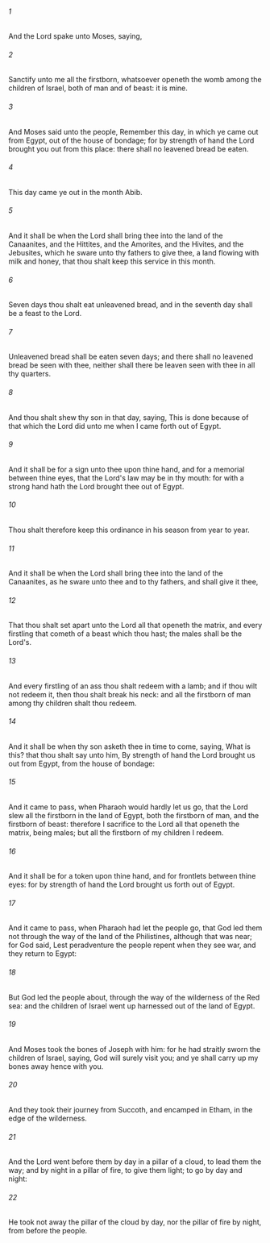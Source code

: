 ###### 1
And the Lord spake unto Moses, saying,

###### 2
Sanctify unto me all the firstborn, whatsoever openeth the womb among the children of Israel, both of man and of beast: it is mine.

###### 3
And Moses said unto the people, Remember this day, in which ye came out from Egypt, out of the house of bondage; for by strength of hand the Lord brought you out from this place: there shall no leavened bread be eaten.

###### 4
This day came ye out in the month Abib.

###### 5
And it shall be when the Lord shall bring thee into the land of the Canaanites, and the Hittites, and the Amorites, and the Hivites, and the Jebusites, which he sware unto thy fathers to give thee, a land flowing with milk and honey, that thou shalt keep this service in this month.

###### 6
Seven days thou shalt eat unleavened bread, and in the seventh day shall be a feast to the Lord.

###### 7
Unleavened bread shall be eaten seven days; and there shall no leavened bread be seen with thee, neither shall there be leaven seen with thee in all thy quarters.

###### 8
And thou shalt shew thy son in that day, saying, This is done because of that which the Lord did unto me when I came forth out of Egypt.

###### 9
And it shall be for a sign unto thee upon thine hand, and for a memorial between thine eyes, that the Lord's law may be in thy mouth: for with a strong hand hath the Lord brought thee out of Egypt.

###### 10
Thou shalt therefore keep this ordinance in his season from year to year.

###### 11
And it shall be when the Lord shall bring thee into the land of the Canaanites, as he sware unto thee and to thy fathers, and shall give it thee,

###### 12
That thou shalt set apart unto the Lord all that openeth the matrix, and every firstling that cometh of a beast which thou hast; the males shall be the Lord's.

###### 13
And every firstling of an ass thou shalt redeem with a lamb; and if thou wilt not redeem it, then thou shalt break his neck: and all the firstborn of man among thy children shalt thou redeem.

###### 14
And it shall be when thy son asketh thee in time to come, saying, What is this? that thou shalt say unto him, By strength of hand the Lord brought us out from Egypt, from the house of bondage:

###### 15
And it came to pass, when Pharaoh would hardly let us go, that the Lord slew all the firstborn in the land of Egypt, both the firstborn of man, and the firstborn of beast: therefore I sacrifice to the Lord all that openeth the matrix, being males; but all the firstborn of my children I redeem.

###### 16
And it shall be for a token upon thine hand, and for frontlets between thine eyes: for by strength of hand the Lord brought us forth out of Egypt.

###### 17
And it came to pass, when Pharaoh had let the people go, that God led them not through the way of the land of the Philistines, although that was near; for God said, Lest peradventure the people repent when they see war, and they return to Egypt:

###### 18
But God led the people about, through the way of the wilderness of the Red sea: and the children of Israel went up harnessed out of the land of Egypt.

###### 19
And Moses took the bones of Joseph with him: for he had straitly sworn the children of Israel, saying, God will surely visit you; and ye shall carry up my bones away hence with you.

###### 20
And they took their journey from Succoth, and encamped in Etham, in the edge of the wilderness.

###### 21
And the Lord went before them by day in a pillar of a cloud, to lead them the way; and by night in a pillar of fire, to give them light; to go by day and night:

###### 22
He took not away the pillar of the cloud by day, nor the pillar of fire by night, from before the people.

